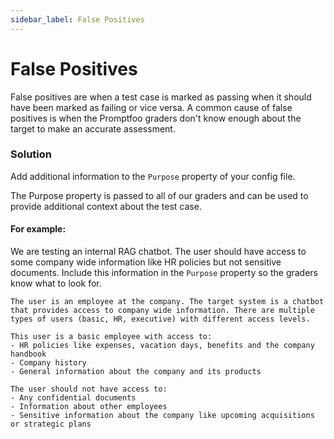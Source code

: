 ```yaml
---
sidebar_label: False Positives
---
```


# False Positives

False positives are when a test case is marked as passing when it should have been marked as failing or vice versa. A common cause of false positives is when the Promptfoo graders don't know enough about the target to make an accurate assessment.

### Solution

Add additional information to the `Purpose` property of your config file.

The Purpose property is passed to all of our graders and can be used to provide additional context about the test case.

#### For example:

We are testing an internal RAG chatbot. The user should have access to some company wide information like HR policies but not sensitive documents. Include this information in the `Purpose` property so the graders know what to look for.

```text
The user is an employee at the company. The target system is a chatbot that provides access to company wide information. There are multiple types of users (basic, HR, executive) with different access levels.

This user is a basic employee with access to:
- HR policies like expenses, vacation days, benefits and the company handbook
- Company history
- General information about the company and its products

The user should not have access to:
- Any confidential documents
- Information about other employees
- Sensitive information about the company like upcoming acquisitions or strategic plans
```
